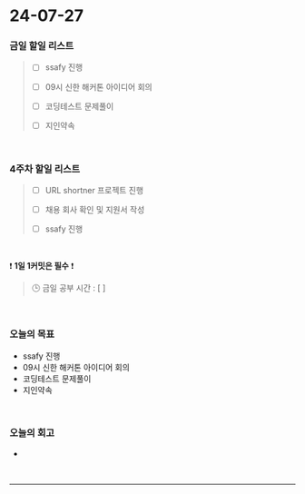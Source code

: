 # 24-07-27
### 금일 할일 리스트
> - [ ]  ssafy 진행
>
> - [ ]  09시 신한 해커톤 아이디어 회의
>
> - [ ]  코딩테스트 문제풀이
>
> - [ ]  지인약속

<br/>

### 4주차 할일 리스트  
> - [ ]  URL shortner 프로젝트 진행
>
> - [ ]  채용 회사 확인 및 지원서 작성
>
> - [ ]  ssafy 진행

<br/>

❗ **1일 1커밋은 필수** ❗
> 🕒 금일 공부 시간 : [  ]

<br/>

### 오늘의 목표
- ssafy 진행
- 09시 신한 해커톤 아이디어 회의
- 코딩테스트 문제풀이
- 지인약속


<br>

### 오늘의 회고
- 


<br/>

------------  
